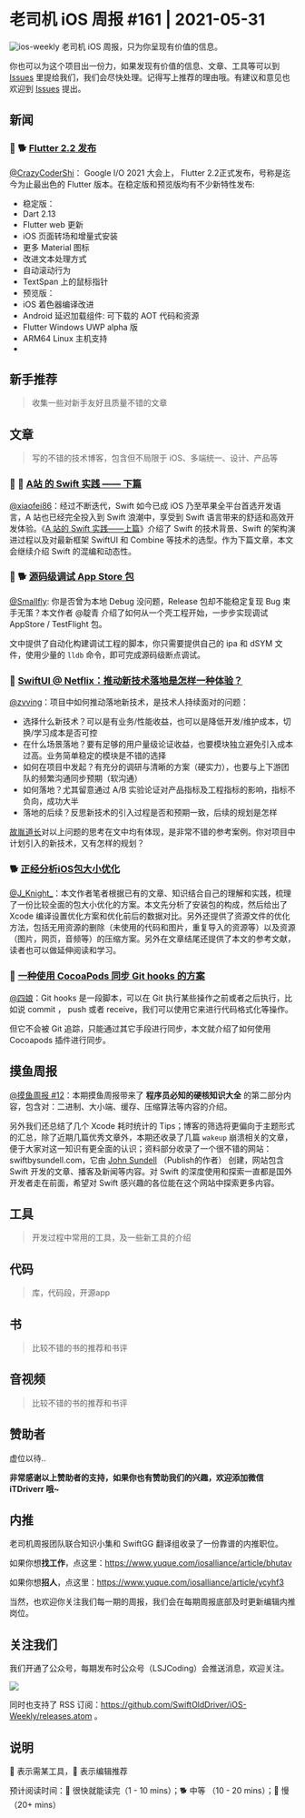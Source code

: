 # 老司机 iOS 周报 #161 | 2021-05-31

![ios-weekly](https://github.com/SwiftOldDriver/iOS-Weekly/blob/master/assets/ios-weekly.png?raw=true)
老司机 iOS 周报，只为你呈现有价值的信息。

你也可以为这个项目出一份力，如果发现有价值的信息、文章、工具等可以到 [Issues](https://github.com/SwiftOldDriver/iOS-Weekly/issues) 里提给我们，我们会尽快处理。记得写上推荐的理由哦。有建议和意见也欢迎到 [Issues](https://github.com/SwiftOldDriver/iOS-Weekly/issues) 提出。

## 新闻

### 🌟 🐕 [Flutter 2.2 发布](https://mp.weixin.qq.com/s/_btkqmzWMeZLlL4UdhtUhw)

[@CrazyCoderShi](https://github.com/CrazyCoderShi)： Google I/O 2021 大会上， Flutter 2.2正式发布，号称是迄今为止最出色的 Flutter 版本。在稳定版和预览版均有不少新特性发布:
- 稳定版：
 - Dart 2.13
 - Flutter web 更新
 - iOS 页面转场和增量式安装
 - 更多 Material 图标
 - 改进文本处理方式
 - 自动滚动行为
 - TextSpan 上的鼠标指针
- 预览版：
 - iOS 着色器编译改进
 - Android 延迟加载组件: 可下载的 AOT 代码和资源
 - Flutter Windows UWP alpha 版
 - ARM64 Linux 主机支持
 - 

## 新手推荐

> 收集一些对新手友好且质量不错的文章

## 文章

> 写的不错的技术博客，包含但不局限于 iOS、多端统一、设计、产品等

### 🌟 🐢 [A站 的 Swift 实践 —— 下篇](https://mp.weixin.qq.com/s/EIPHLdxBMb5MiRDDfxzJtA)

[@xiaofei86](https://github.com/xiaofei86)：经过不断迭代，Swift 如今已成 iOS 乃至苹果全平台首选开发语言，A 站也已经完全投入到 Swift 浪潮中，享受到 Swift 语言带来的舒适和高效开发体验。《[A 站的 Swift 实践——上篇](https://mp.weixin.qq.com/s?__biz=MzkxOTI0MTA2OA==&mid=2247485577&idx=1&sn=8afb1e639a832c10a966ff0ab7576b44&chksm=c1a4608af6d3e99ceeff729ea6736394266cbca7ac46040a1401d1dd805d4ae0950a5f1ae411&scene=21#wechat_redirect)》介绍了 Swift 的技术背景、Swift 的架构演进过程以及对最新框架 SwiftUI 和 Combine 等技术的选型。作为下篇文章，本文会继续介绍 Swift 的混编和动态性。

### 🚧 🐕 [源码级调试 App Store 包](https://blog.indigo.codes/2021/05/23/debug-your-app-store-app/)

[@Smallfly](https://github.com/iostalks): 你是否曾为本地 Debug 没问题，Release 包却不能稳定复现 Bug 束手无策？本文作者 @靛青 介绍了如何从一个壳工程开始，一步步实现调试 AppStore / TestFlight 包。

文中提供了自动化构建调试工程的脚本，你只需要提供自己的 ipa 和 dSYM 文件，使用少量的 `lldb` 命令，即可完成源码级断点调试。

### 🐎 [SwiftUI @ Netflix：推动新技术落地是怎样一种体验？](https://mp.weixin.qq.com/s/oRPRCx78owLe3_gROYapCw)

[@zvving](https://github.com/zvving)：项目中如何推动落地新技术，是技术人持续面对的问题：

- 选择什么新技术？可以是有业务/性能收益，也可以是降低开发/维护成本，切换/学习成本是否可控
- 在什么场景落地？要有足够的用户量级论证收益，也要模块独立避免引入成本过高。业务简单稳定的模块是不错的选择
- 如何在项目中发起？有充分的调研与清晰的方案（硬实力），也要与上下游团队的频繁沟通同步预期（软沟通）
- 如何落地？尤其留意通过 A/B 实验论证对产品指标及工程指标的影响，指标不负向，成功大半
- 落地的后续？反思新技术的引入过程是否和预期一致，后续的规划是怎样

[故胤道长](https://www.jianshu.com/u/8d5b91490ca5)对以上问题的思考在文中均有体现，是非常不错的参考案例。你对项目中计划引入的新技术，又有怎样的规划？


### 🐕 [正经分析iOS包大小优化](https://mp.weixin.qq.com/s?__biz=MzU3NTY3MTQzMg==&mid=2247505253&idx=1&sn=7123c2548a3d8412a6e0ec6e72634664&chksm=fd1d0882ca6a81948d0125ca7d5a8d614bb2f79b8dc274a6d59205ddc74b71d3242826bc7e42&mpshare=1&scene=1&srcid=0527S6Ko4joeOz56MiT0Vzfj&sharer_sharetime=1622074623255&sharer_shareid=283ec3502fd417eeb429d443f712b520#rd)


[@J_Knight_](https://github.com/knightsj)：本文作者笔者根据已有的文章、知识结合自己的理解和实践，梳理了一份比较全面的包大小优化的方案。本文先分析了安装包的构成，然后给出了 Xcode 编译设置优化方案和优化前后的数据对比。另外还提供了资源文件的优化方法，包括无用资源的删除（未使用的代码和图片，重复导入的资源等）以及资源（图片，网页，音频等）的压缩方案。另外在文章结尾还提供了本文的参考文献，读者也可以做延伸阅读和学习。

### 🐎 [一种使用 CocoaPods 同步 Git hooks 的方案](https://dirtmelon.github.io/posts/cocoapods-sync-githooks/)

[@四娘](https://kemchenj.github.io/)：Git hooks 是一段脚本，可以在 Git 执行某些操作之前或者之后执行，比如说 commit ， push 或者 receive，我们可以使用它来进行代码格式化等操作。

但它不会被 Git 追踪，只能通过其它手段进行同步，本文就介绍了如何使用 Cocoapods 插件进行同步。

## 摸鱼周报

[@摸鱼周报 #12](https://mp.weixin.qq.com/s/hJkXjH1OFoF1XSd1ENlpAQ)：本期摸鱼周报带来了 **程序员必知的硬核知识大全** 的第二部分内容，包含对：二进制、大小端、缓存、压缩算法等内容的介绍。

另外我们还总结了几个 Xcode 耗时统计的 Tips；博客的筛选将更偏向于主题形式的汇总，除了近期几篇优秀文章外，本期还收录了几篇 `wakeup` 崩溃相关的文章，便于大家对这一知识有更全面的认识；资料部分收录了一个很不错的网站：swiftbysundell.com，它由 [John Sundell](https://twitter.com/johnsundell) （Publish的作者） 创建，网站包含 Swift 开发的文章、播客及新闻等内容。对 Swift 的深度使用和探索一直都是国外开发者走在前面，希望对 Swift 感兴趣的各位能在这个网站中探索更多内容。

## 工具

> 开发过程中常用的工具，及一些新工具的介绍

## 代码

> 库，代码段，开源app

## 书

> 比较不错的书的推荐和书评

## 音视频

> 比较不错的书的推荐和书评

## 赞助者

虚位以待..

**非常感谢以上赞助者的支持，如果你也有赞助我们的兴趣，欢迎添加微信 iTDriverr 哦~**

## 内推

老司机周报团队联合知识小集和 SwiftGG 翻译组收录了一份靠谱的内推职位。

如果你想**找工作**，点这里：https://www.yuque.com/iosalliance/article/bhutav

如果你想**招人**，点这里：https://www.yuque.com/iosalliance/article/ycyhf3

当然，也欢迎你关注我们每一期的周报，我们会在每期周报底部及时更新编辑内推岗位。

## 关注我们

我们开通了公众号，每期发布时公众号（LSJCoding）会推送消息，欢迎关注。

![](https://github.com/SwiftOldDriver/iOS-Weekly/blob/master/assets/qrcode_for_wechat.jpg?raw=true)

同时也支持了 RSS 订阅：https://github.com/SwiftOldDriver/iOS-Weekly/releases.atom 。

## 说明

🚧 表示需某工具，🌟 表示编辑推荐

预计阅读时间：🐎 很快就能读完（1 - 10 mins）；🐕 中等 （10 - 20 mins）；🐢 慢（20+ mins）
